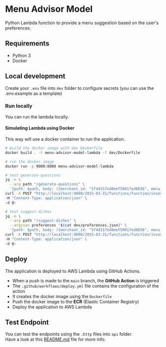 # Menu Advisor Model
Python Lambda function to provide a menu suggestion based on the user's preferences.

## Requirements

- Python 3
- Docker

## Local development

Create your `.env` file into `dev` folder to configure secrets (you can use the .env.example as a template)

### Run locally
You can run the lambda locally.

#### Simulating Lambda using Docker
This way will use a docker container to run the application.<br>

```bash
# build the docker image with dev Dockerfile
docker build . -t menu-advisor-model-lambda -f dev/Dockerfile

# run the docker image
docker run -p 9000:8080 menu-advisor-model-lambda
```

```bash
# test generate-questions
jq -n \
  --arg path "/generate-questions" \
  '{path: $path, body: ({merchant_id: "5f4d157ed8eef50017ed8836", menu_id: "menu"} | tostring)}' | \
curl -X POST "http://localhost:9000/2015-03-31/functions/function/invocations" \
-H "Content-Type: application/json" \
-d @-

# test suggest-dishes
jq -n \
  --arg path "/suggest-dishes" \
  --argjson preferences "$(cat dev/preferences.json)" \
  '{path: $path, body: ({merchant_id: "5f4d157ed8eef50017ed8836", menu_id: "menu", user_preferences: $preferences} | tostring)}' | \
curl -X POST "http://localhost:9000/2015-03-31/functions/function/invocations" \
-H "Content-Type: application/json" \
-d @-
```

## Deploy

The application is deployed to AWS Lambda using GitHub Actions.

- When a push is made to the `main` branch, the **GitHub Action** is triggered
- The `.github/workflows/deploy.yml` file contains the configuration of the action
- It creates the docker image using the `Dockerfile`
- Push the docker image to the **ECR** (Elastic Container Registry)
- Deploy the application to AWS Lambda

## Test Endpoint

You can test the endpoints using the `.http` files into `api` folder.
<br />Have a look at this [README.md](api/README.md) file for more info.
